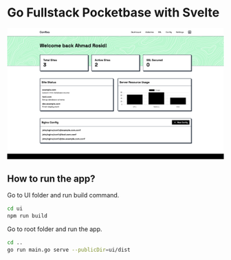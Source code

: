 # Go Fullstack Pocketbase with Svelte 

![demo](/ui/public/demo.png)

## How to run the app?

Go to UI folder and run build command.
```bash
cd ui
npm run build
```

Go to root folder and run the app.

```bash
cd ..
go run main.go serve --publicDir=ui/dist
```
